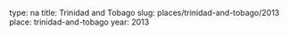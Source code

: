 type: na
title: Trinidad and Tobago
slug: places/trinidad-and-tobago/2013
place: trinidad-and-tobago
year: 2013
